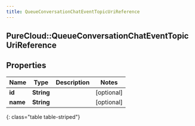 ```yaml
---
title: QueueConversationChatEventTopicUriReference
---
```

## PureCloud::QueueConversationChatEventTopicUriReference

## Properties

|Name | Type | Description | Notes|
|------------ | ------------- | ------------- | -------------|
| **id** | **String** |  | [optional] |
| **name** | **String** |  | [optional] |
{: class="table table-striped"}


